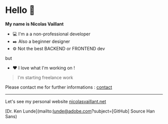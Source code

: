 # Hello 👋
**My name is Nicolas Vaillant**
- 💻 I'm a a non-professional developer
- ✒️ Also a beginner designer
- ⚙️ Not the best BACKEND or FRONTEND dev 

but

- ❤️ I love what I'm working on !

> I'm starting freelance work 

Please contact me for further informations : [contact](contact@nicolasvaillant.net)

---

Let's see my personal website [nicolasvaillant.net](https://www.nicolasvaillant.net)

[Dr. Ken Lunde](mailto:lunde@adobe.com?subject=[GitHub] Source Han Sans)

<!--
**NicolasVaillant/NicolasVaillant** is a ✨ _special_ ✨ repository because its `README.md` (this file) appears on your GitHub profile.

Here are some ideas to get you started:

- 🔭 I’m currently working on ...
- 🌱 I’m currently learning ...
- 👯 I’m looking to collaborate on ...
- 🤔 I’m looking for help with ...
- 💬 Ask me about ...
- 📫 How to reach me: ...
- 😄 Pronouns: ...
- ⚡ Fun fact: ...
-->
